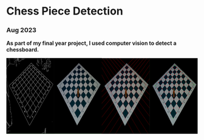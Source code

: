 <h1> Chess Piece Detection </h1>

<h3> Aug 2023 </h3>

**As part of my final year project, I used computer vision to detect a chessboard.**

<img src = "./chessboard.png" height = 200> 
